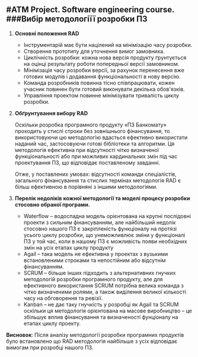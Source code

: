 #ATM Project. Software engineering course.
###Вибір методологіїї розробки ПЗ
----
1. **Основні положення RAD**
	* Інструментарій має бути націлений на мінімізацію часу розробки.
	* Створення прототипу для уточнення вимог замовника.
	* Циклічність розробки: кожна нова версія продукту ґрунтується на оцінці результату роботи попередньої версії замовником.
	* Мінімізація часу розробки версії, за рахунок перенесення вже готових модулів і додавання функціональності в нову версію.
	* Команда розробників повинна тісно співпрацювати, кожен учасник повинен бути готовий виконувати декілька обов'язків.
	* Управління проектом повинне мінімізувати тривалість циклу розробки.
	
2. **Обґрунтування вибору RAD**
	
	Оскільки розробка програмного продукту «ПЗ Банкомату» проходить у стислі строки без зовнішнього фінансування, то використовуючи цю методологію вдасться ефективно використати наданий час, застосовуючи готові бібліотеки та алгоритми. Ця методологія ефективна при відсутності чітко визначеної функціональності або при можливих кардинальних змін під час проектування ПЗ, що відповідає поставленому завданні.
	
	Отже, у поставлених умовах: відсутності команди спеціалістів, загального фінансування та стислих термінах методологія RAD є більш ефективною в порівняні з іншими методологіями.
3.	**Перелік недоліків кожної методології та моделі процесу розробки стосовно обраної програми.**

	* Waterflow – водоспадна модель орієнтована на крупні послідовні проекти з сильним фінансуванням, але найбільший недолік стосовно нашого ПЗ є закріпленість функціоналу на протязі усього циклу розробки, що унеможливлює зміни у функціоналі ПЗ у той час, коли в нашому ПЗ є можливість появи необхідних змін на усіх етапах циклу продукту
	* Agail – така модель не ефективна у проектах з вузькими встановленими строками та непостійним або відсутнім фінансуванням.
	* SCRUM – більше інших підходить з альтернативних гнучких методологій розробки програмного продукту, але для ефективного використання SCRUM потрібна велика команда з чітко визначеними ролями, а також виділення великої кількості часу на обговорення та ревізії.
	* Kanban – не дає таку гнучкість у розробці як Agail та SCRUM оскільки ця методологія орієнтована на масове виробництво – це збільшує вплив фінансування та визначеності фунціоналу на етапах циклу проекту.

 **Висновок**: Після аналізу методології розробки програмних продуктів було встановлено що RAD методологія найбільше з усіх відповідає вимогам при розробці нашого ПЗ.

